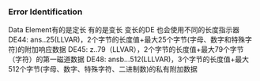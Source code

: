 ### Error Identification
Data Element有的是定长 有的是变长 变长的DE 也会使用不同的长度指示器 
DE44: ans..25(LLVAR)，2个字节的长度值+最大25个字节(字母、数字和特殊字符)的附加响应数据
DE45: z..79（LLVAR），2个字节的长度值+最大79个字节（字符）的第一磁道数据
DE48: ansb...512(LLLVAR)，3个字节的长度值+最大512个字节(字母、数字、特殊字符、二进制数)的私有附加数据